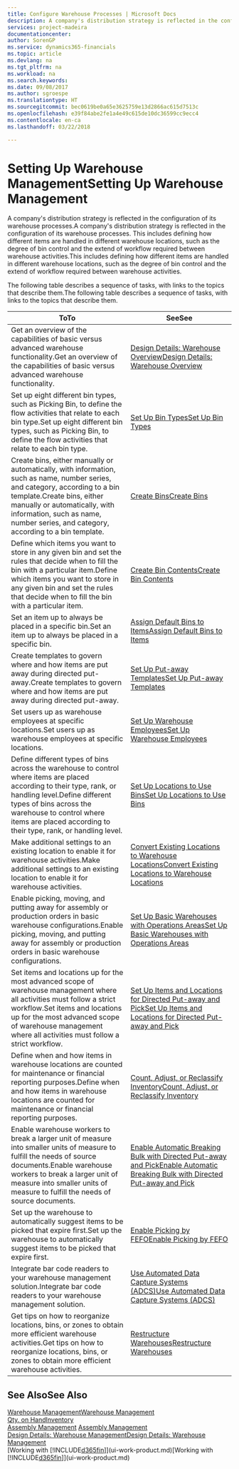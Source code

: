 ```yaml
---
title: Configure Warehouse Processes | Microsoft Docs
description: A company's distribution strategy is reflected in the configuration of its warehouse processes. This includes defining how different items are handled in different warehouse locations, such as the degree of bin control and the extend of workflow required between warehouse activities.
services: project-madeira
documentationcenter: 
author: SorenGP
ms.service: dynamics365-financials
ms.topic: article
ms.devlang: na
ms.tgt_pltfrm: na
ms.workload: na
ms.search.keywords: 
ms.date: 09/08/2017
ms.author: sgroespe
ms.translationtype: HT
ms.sourcegitcommit: bec0619be0a65e3625759e13d2866ac615d7513c
ms.openlocfilehash: e39f84abe2fe1a4e49c615de10dc36599cc9ecc4
ms.contentlocale: en-ca
ms.lasthandoff: 03/22/2018

---
```

# <a name="setting-up-warehouse-management"></a><span data-ttu-id="dbd88-104">Setting Up Warehouse Management</span><span class="sxs-lookup"><span data-stu-id="dbd88-104">Setting Up Warehouse Management</span></span>
<span data-ttu-id="dbd88-105">A company's distribution strategy is reflected in the configuration of its warehouse processes.</span><span class="sxs-lookup"><span data-stu-id="dbd88-105">A company's distribution strategy is reflected in the configuration of its warehouse processes.</span></span> <span data-ttu-id="dbd88-106">This includes defining how different items are handled in different warehouse locations, such as the degree of bin control and the extend of workflow required between warehouse activities.</span><span class="sxs-lookup"><span data-stu-id="dbd88-106">This includes defining how different items are handled in different warehouse locations, such as the degree of bin control and the extend of workflow required between warehouse activities.</span></span>  

 <span data-ttu-id="dbd88-107">The following table describes a sequence of tasks, with links to the topics that describe them.</span><span class="sxs-lookup"><span data-stu-id="dbd88-107">The following table describes a sequence of tasks, with links to the topics that describe them.</span></span>   

|<span data-ttu-id="dbd88-108">**To**</span><span class="sxs-lookup"><span data-stu-id="dbd88-108">**To**</span></span>|<span data-ttu-id="dbd88-109">**See**</span><span class="sxs-lookup"><span data-stu-id="dbd88-109">**See**</span></span>|  
|------------|-------------|  
|<span data-ttu-id="dbd88-110">Get an overview of the capabilities of basic versus advanced warehouse functionality.</span><span class="sxs-lookup"><span data-stu-id="dbd88-110">Get an overview of the capabilities of basic versus advanced warehouse functionality.</span></span>|[<span data-ttu-id="dbd88-111">Design Details: Warehouse Overview</span><span class="sxs-lookup"><span data-stu-id="dbd88-111">Design Details: Warehouse Overview</span></span>](design-details-warehouse-overview.md)|  
|<span data-ttu-id="dbd88-112">Set up eight different bin types, such as Picking Bin, to define the flow activities that relate to each bin type.</span><span class="sxs-lookup"><span data-stu-id="dbd88-112">Set up eight different bin types, such as Picking Bin, to define the flow activities that relate to each bin type.</span></span>|[<span data-ttu-id="dbd88-113">Set Up Bin Types</span><span class="sxs-lookup"><span data-stu-id="dbd88-113">Set Up Bin Types</span></span>](warehouse-how-to-set-up-bin-types.md)|  
|<span data-ttu-id="dbd88-114">Create bins, either manually or automatically, with information, such as name, number series, and category, according to a bin template.</span><span class="sxs-lookup"><span data-stu-id="dbd88-114">Create bins, either manually or automatically, with information, such as name, number series, and category, according to a bin template.</span></span>|[<span data-ttu-id="dbd88-115">Create Bins</span><span class="sxs-lookup"><span data-stu-id="dbd88-115">Create Bins</span></span>](warehouse-how-to-create-individual-bins.md)|  
|<span data-ttu-id="dbd88-116">Define which items you want to store in any given bin and set the rules that decide when to fill the bin with a particular item.</span><span class="sxs-lookup"><span data-stu-id="dbd88-116">Define which items you want to store in any given bin and set the rules that decide when to fill the bin with a particular item.</span></span>|[<span data-ttu-id="dbd88-117">Create Bin Contents</span><span class="sxs-lookup"><span data-stu-id="dbd88-117">Create Bin Contents</span></span>](warehouse-how-to-set-up-bin-contents.md)|  
|<span data-ttu-id="dbd88-118">Set an item up to always be placed in a specific bin.</span><span class="sxs-lookup"><span data-stu-id="dbd88-118">Set an item up to always be placed in a specific bin.</span></span>|[<span data-ttu-id="dbd88-119">Assign Default Bins to Items</span><span class="sxs-lookup"><span data-stu-id="dbd88-119">Assign Default Bins to Items</span></span>](warehouse-how-to-assign-default-bins-to-items.md)|
|<span data-ttu-id="dbd88-120">Create templates to govern where and how items are put away during directed put-away.</span><span class="sxs-lookup"><span data-stu-id="dbd88-120">Create templates to govern where and how items are put away during directed put-away.</span></span>|[<span data-ttu-id="dbd88-121">Set Up Put-away Templates</span><span class="sxs-lookup"><span data-stu-id="dbd88-121">Set Up Put-away Templates</span></span>](warehouse-how-to-set-up-put-away-templates.md)|
|<span data-ttu-id="dbd88-122">Set users up as warehouse employees at specific locations.</span><span class="sxs-lookup"><span data-stu-id="dbd88-122">Set users up as warehouse employees at specific locations.</span></span>|[<span data-ttu-id="dbd88-123">Set Up Warehouse Employees</span><span class="sxs-lookup"><span data-stu-id="dbd88-123">Set Up Warehouse Employees</span></span>](warehouse-how-to-set-up-warehouse-employees.md)|
|<span data-ttu-id="dbd88-124">Define different types of bins across the warehouse to control where items are placed according to their type, rank, or handling level.</span><span class="sxs-lookup"><span data-stu-id="dbd88-124">Define different types of bins across the warehouse to control where items are placed according to their type, rank, or handling level.</span></span>|[<span data-ttu-id="dbd88-125">Set Up Locations to Use Bins</span><span class="sxs-lookup"><span data-stu-id="dbd88-125">Set Up Locations to Use Bins</span></span>](warehouse-how-to-set-up-locations-to-use-bins.md)|
|<span data-ttu-id="dbd88-126">Make additional settings to an existing location to enable it for warehouse activities.</span><span class="sxs-lookup"><span data-stu-id="dbd88-126">Make additional settings to an existing location to enable it for warehouse activities.</span></span>|[<span data-ttu-id="dbd88-127">Convert Existing Locations to Warehouse Locations</span><span class="sxs-lookup"><span data-stu-id="dbd88-127">Convert Existing Locations to Warehouse Locations</span></span>](warehouse-how-to-convert-existing-locations-to-warehouse-locations.md)|
|<span data-ttu-id="dbd88-128">Enable picking, moving, and putting away for assembly or production orders in basic warehouse configurations.</span><span class="sxs-lookup"><span data-stu-id="dbd88-128">Enable picking, moving, and putting away for assembly or production orders in basic warehouse configurations.</span></span>|[<span data-ttu-id="dbd88-129">Set Up Basic Warehouses with Operations Areas</span><span class="sxs-lookup"><span data-stu-id="dbd88-129">Set Up Basic Warehouses with Operations Areas</span></span>](warehouse-how-to-set-up-basic-warehouses-with-operations-areas.md)|  
|<span data-ttu-id="dbd88-130">Set items and locations up for the most advanced scope of warehouse management where all activities must follow a strict workflow.</span><span class="sxs-lookup"><span data-stu-id="dbd88-130">Set items and locations up for the most advanced scope of warehouse management where all activities must follow a strict workflow.</span></span>|[<span data-ttu-id="dbd88-131">Set Up Items and Locations for Directed Put-away and Pick</span><span class="sxs-lookup"><span data-stu-id="dbd88-131">Set Up Items and Locations for Directed Put-away and Pick</span></span>](warehouse-how-to-set-up-items-for-directed-put-away-and-pick.md)|  
|<span data-ttu-id="dbd88-132">Define when and how items in warehouse locations are counted for maintenance or financial reporting purposes.</span><span class="sxs-lookup"><span data-stu-id="dbd88-132">Define when and how items in warehouse locations are counted for maintenance or financial reporting purposes.</span></span>|[<span data-ttu-id="dbd88-133">Count, Adjust, or Reclassify Inventory</span><span class="sxs-lookup"><span data-stu-id="dbd88-133">Count, Adjust, or Reclassify Inventory</span></span>](inventory-how-count-adjust-reclassify.md)|
|<span data-ttu-id="dbd88-134">Enable warehouse workers to break a larger unit of measure into smaller units of measure to fulfill the needs of source documents.</span><span class="sxs-lookup"><span data-stu-id="dbd88-134">Enable warehouse workers to break a larger unit of measure into smaller units of measure to fulfill the needs of source documents.</span></span>|[<span data-ttu-id="dbd88-135">Enable Automatic Breaking Bulk with Directed Put-away and Pick</span><span class="sxs-lookup"><span data-stu-id="dbd88-135">Enable Automatic Breaking Bulk with Directed Put-away and Pick</span></span>](warehouse-enable-automatic-breaking-bulk-with-directed-put-away-and-pick.md)|  
|<span data-ttu-id="dbd88-136">Set up the warehouse to automatically suggest items to be picked that expire first.</span><span class="sxs-lookup"><span data-stu-id="dbd88-136">Set up the warehouse to automatically suggest items to be picked that expire first.</span></span>|[<span data-ttu-id="dbd88-137">Enable Picking by FEFO</span><span class="sxs-lookup"><span data-stu-id="dbd88-137">Enable Picking by FEFO</span></span>](warehouse-picking-by-fefo.md)|
|<span data-ttu-id="dbd88-138">Integrate bar code readers to your warehouse management solution.</span><span class="sxs-lookup"><span data-stu-id="dbd88-138">Integrate bar code readers to your warehouse management solution.</span></span>|[<span data-ttu-id="dbd88-139">Use Automated Data Capture Systems (ADCS)</span><span class="sxs-lookup"><span data-stu-id="dbd88-139">Use Automated Data Capture Systems (ADCS)</span></span>](warehouse-use-automated-data-capture-systems-adcs.md)|  
|<span data-ttu-id="dbd88-140">Get tips on how to reorganize locations, bins, or zones to obtain more efficient warehouse activities.</span><span class="sxs-lookup"><span data-stu-id="dbd88-140">Get tips on how to reorganize locations, bins, or zones to obtain more efficient warehouse activities.</span></span>|[<span data-ttu-id="dbd88-141">Restructure Warehouses</span><span class="sxs-lookup"><span data-stu-id="dbd88-141">Restructure Warehouses</span></span>](warehouse-how-to-restructure-warehouses.md)|  

## <a name="see-also"></a><span data-ttu-id="dbd88-142">See Also</span><span class="sxs-lookup"><span data-stu-id="dbd88-142">See Also</span></span>  
[<span data-ttu-id="dbd88-143">Warehouse Management</span><span class="sxs-lookup"><span data-stu-id="dbd88-143">Warehouse Management</span></span>](warehouse-manage-warehouse.md)  
[<span data-ttu-id="dbd88-144">Qty. on Hand</span><span class="sxs-lookup"><span data-stu-id="dbd88-144">Inventory</span></span>](inventory-manage-inventory.md)  
<span data-ttu-id="dbd88-145">[Assembly Management](assembly-assemble-items.md)  </span><span class="sxs-lookup"><span data-stu-id="dbd88-145">[Assembly Management](assembly-assemble-items.md)  </span></span>  
[<span data-ttu-id="dbd88-146">Design Details: Warehouse Management</span><span class="sxs-lookup"><span data-stu-id="dbd88-146">Design Details: Warehouse Management</span></span>](design-details-warehouse-management.md)  
<span data-ttu-id="dbd88-147">[Working with [!INCLUDE[d365fin](includes/d365fin_md.md)]](ui-work-product.md)</span><span class="sxs-lookup"><span data-stu-id="dbd88-147">[Working with [!INCLUDE[d365fin](includes/d365fin_md.md)]](ui-work-product.md)</span></span>

